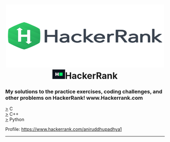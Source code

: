 <h1 align="center"> <img src="https://github.com/Aniruddh-482/Aniruddh-482/blob/main/My_Assets/HackerRank.png" alt="HackerRank" width="500px" height="200px"> <br> <img src="https://github.com/Aniruddh-482/Aniruddh-482/blob/main/My_Assets/HackerRank_logo.png" alt = "HackerRank Logo" width="40px" height="30px">HackerRank</h1>

<h3>My solutions to the practice exercises, coding challenges, and other problems on HackerRank! www.Hackerrank.com </h3>

[>](https://github.com/Aniruddh-482/HackerRank/tree/main/C) C <br>
[>](https://github.com/Aniruddh-482/HackerRank/tree/main/C%2B%2B) C++ <br>
[>](https://github.com/Aniruddh-482/HackerRank/tree/main/Python) Python <br>

Profile: https://www.hackerrank.com/aniruddhupadhya1
<hr>

